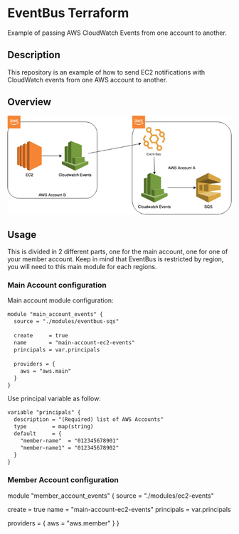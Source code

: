# EventBus Terraform

Example of passing AWS CloudWatch Events from one account to another.

## Description

This repository is an example of how to send EC2 notifications with CloudWatch events from one AWS account to another.

## Overview

![Image](EventBus.png?raw=true)

## Usage

This is divided in 2 different parts, one for the main account, one for one of your member account. Keep in mind that EventBus is restricted by region, you will need to this main module for each regions.

### Main Account configuration

Main account module configuration:

```hcl
module "main_account_events" {
  source = "./modules/eventbus-sqs"

  create     = true
  name       = "main-account-ec2-events"
  principals = var.principals

  providers = {
    aws = "aws.main"
  }
}
```

Use principal variable as follow:

```
variable "principals" {
  description = "(Required) list of AWS Accounts"
  type        = map(string)
  default     = {
    "member-name"  = "012345678901"
    "member-name1" = "012345678902"
  }
}
```

### Member Account configuration

module "member_account_events" {
  source = "./modules/ec2-events"

  create     = true
  name       = "main-account-ec2-events"
  principals = var.principals

  providers = {
    aws = "aws.member"
  }
}
```
